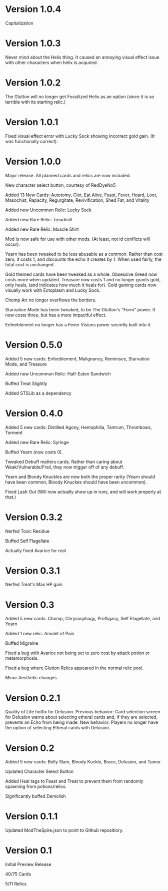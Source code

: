 # Version 1.0.4

Capitalization

# Version 1.0.3

Never mind about the Helix thing. It caused an annoying visual effect issue with other characters when helix is acquired.

# Version 1.0.2

The Glutton will no longer get Fossilized Helix as an option (since it is so terrible with its starting relic.)

# Version 1.0.1

Fixed visual effect error with Lucky Sock showing incorrect gold gain. (It was functionally correct).

# Version 1.0.0

Major release. All planned cards and relics are now included.

New character select button, courtesy of RedDyeNo5

Added 13 New Cards: Autotomy, Clot, Eat Alive, Feast, Fever, Hoard, Loot, Masochist, Rapacity, Regurgitate, Revivification, Shed Fat, and Vitality

Added new Uncommon Relic: Lucky Sock

Added new Rare Relic: Treadmill

Added new Rare Relic: Muscle Shirt

Mod is now safe for use with other mods. (At least, not id conflicts will occur).

Yearn has been tweaked to be less abusable as a common. Rather than cost zero, it costs 1, and discounts the echo it creates by 1. When used fairly, the total cost is unchanged.

Gold themed cards have been tweaked as a whole. Obsessive Greed now costs more when updated. Treasure now costs 1 and no longer grants gold, only heals, (and indicates how much it heals for). Gold gaining cards now visually work with Ectoplasm and Lucky Sock.

Chomp Art no longer overflows the borders.

Starvation Mode has been tweaked, to be The Glutton's "Form" power. It now costs three, but has a more impactful effect.

Enfeeblement no longer has a Fever Visions power secretly built into it.



# Version 0.5.0

Added 5 new cards: Enfeeblement, Malignancy, Reminisce, Starvation Mode, and Treasure

Added new Uncommon Relic: Half-Eaten Sandwich

Buffed Treat Slightly

Added STSLib as a dependency

# Version 0.4.0

Added 5 new cards: Distilled Agony, Hemophilia, Tantrum, Thrombosis, Torment

Added new Rare Relic: Syringe

Buffed Yearn (now costs 0).

Tweaked Debuff matters cards. Rather than caring about Weak/Vulnerable/Frail, they now trigger off of any debuff.

Yearn and Bloody Knuckles are now both the proper rarity (Yearn should have been common, Bloody Knuckes should have been uncommon).

Fixed Lash Out (Will now actually show up in runs, and will work properly at that.)

# Version 0.3.2

Nerfed Toxic Residue

Buffed Self Flagellate

Actually fixed Avarice for real

# Version 0.3.1

Nerfed Treat's Max HP gain

# Version 0.3

Added 5 new cards: Chomp, Chrysosphagy, Profligacy, Self Flagellate, and Yearn

Added 1 new relic: Amulet of Pain

Buffed Migraine

Fixed a bug with Avarice not being set to zero cost by attack potion or metamorphosis.

Fixed a bug where Glutton Relics appeared in the normal relic pool.

Minor Aesthetic changes.

# Version 0.2.1

Quality of Life hotfix for Delusion. Previous behavior: Card selection screen for Delusion warns about selecting etheral cards and, if they are selected, prevents an Echo from being made. New behavior: Players no longer have the option of selecting Etheral cards with Delusion.

# Version 0.2

Added 5 new cards: Belly Slam, Bloody Kuckle, Brace, Delusion, and Tumor

Updated Character Select Button

Added Heal tags to Feast and Treat to prevent them from randomly spawning from potions/relics.

Significantly buffed Demolish

# Version 0.1.1

Updated ModTheSpire.json to point to Github repositiory.

# Version 0.1

Initial Preview Release

40/75 Cards

5/11 Relics
